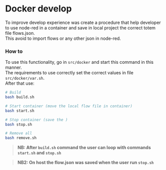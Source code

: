 # Docker develop

To improve develop experience was create a procedure that help developer to use node-red in a container and save in local project the correct totem file flows.json.  
This avoid to import flows or any other json in node-red.

### How to

To use this functionality, go in `src/docker` and start this command in this manner.  
The requirements to use correctly set the correct values in file `src/docker/var.sh`.  
After that use:

```bash
# Build
bash build.sh

# Start container (move the local flow file in container)
bash start.sh

# Stop container (save the )
bash stop.sh

# Remove all
bash remove.sh
```

> **NB: After `build.sh` command the user can loop with commands `start.sh` and `stop.sh`**

> **NB2: On host the flow.json was saved when the user run `stop.sh`**
